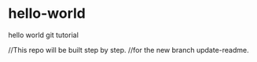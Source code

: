 # hello-world
hello world git tutorial

//This repo will be built step by step.
//for the new branch update-readme.